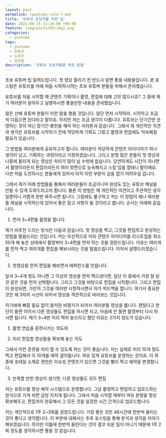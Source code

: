 ```yaml
---
layout: post
permalink: /youtube-rule-7.md/
title: '유튜브 초보자를 위한 팁'
date: 2021-08-15 11:20:00 +09:00
feature: /img/posts/05/img1.png
categories:
  - youtube
tags:
  - youtube
  - 유튜브
  - 노하우
  - 성공법
description: '유튜브 초보자들을 위한 팁들'
---
```


초보 유튜버 팁 알려드립니다. 첫 영상 올리기 전 반드시 알면 좋을 내용들입니다. 본 포스팅은 유튜브를 아예 처음 시작하시려는 초보 유튜버 분들을 위해서 준비했습니다.



 유튜브를 처음 시작할 때 콘텐츠 기획이나 촬영, 편집에 대해 고민 많으시죠?  그 중에 제가 여러분이 알아두고 실행하시면 좋을만한 내용을 준비했습니다.



 많은 선배 유튜버 분들이 이런 말을 했을 것입니다. 일단 먼저 시작하라. 시작하고 조금씩 다듬으면 된다라고 말이죠. 하지만 저는 조금 생각이 다릅니다. 유튜브는 단기간만 운영하는 것이 아닌 장기간 롱런을 해야 하는 마라톤과 같습니다. 그래서 제 개인적인 의견과 생각은 유튜브를 시작하기 전에 적당하게 기획도 그렇고 촬영과 편집에도 익숙해질 필요가 있습니다.



 그 방법을 여러분에게 공유하고자 합니다. 여러분이 적당하게 콘텐츠 아이디어가 하나 생각이 났고, 기획하는 과정이라고 가정하겠습니다. 그리고 분명 많은 분들이 첫 영상과 나중에 올리게 되는 영상은 차이가 많이 날 수밖에 없습니다. 당연하게도 시간이 지나면서 촬영이라든지 편집이라든지 여러 방면으로 능숙해지고 스킬 업을 할테니 말이에요. 다만 처음 도전하시는 분들에게 있어서 아직 이런 부분이 감을 잡기 어려우실 겁니다.



 그래서 제가 아래 방법들을 통해서 여러분들이 조금이나마 완성도 있는 유튜브 채널을 만들 수 있게 도와드리고자 합니다. 물론 이 방법은 제 개인적인 의견이고 주관적인 생각일뿐이니 가볍게 한번 봐주시면 됩니다. 그럼에도 불구하고 저는 이 방법이 꽤나 여러분들 채널을 시작하는데 있어서 좋은 참고 사항이 될 것이라고 봅니다. 순서는 아래와 같습니다.



 1. 먼저 3~4편을 촬영을 합니다.

 제가 비추천 드리는 방식은 다음과 같습니다. 첫 영상을 찍고, 그것을 편집하고 완성하는 방법을 말씀드리는 것입니다. 저는 우선적으로 미리 콘텐츠 아이디어를 리스트업을 최소 50개 해 놓은 상태에서 촬영부터 3~4편을 먼저 하는 것을 권장드립니다. 이유는 여러개를 먼저 찍고 여러개를 편집을 해보시라는 것을 말씀드립니다. 이어서 설명드리겠습니다.



 2. 첫영상을 먼저 편집을 해보면서 레퍼런스를 만듭니다.

 앞서 3~4개 정도 아니면 그 이상의 영상을 먼저 찍으셨다면, 일단 이 중에서 가장 잘 된 것 같은 것을 먼저 선택합니다. 그리고 그것을 바탕으로 편집을 시작합니다. 그리고 편집이 완성되면, 가만히 그것을 여러번 시청하시면서 자가 피드백을 합니다. 여기서 중요한 것은 제 3자의 시선이 되어서 영상을 객관적으로 바라보는 것입니다.

 자기애에 빠질 필요 없이 철저한 비평가가 되어서 여러분들 영상을 봅니다. 괜찮다고 판단이 들면 이어서 다른 영상들도 편집을 하시면 되고, 마음에 안 들면 촬영부터 다시 하시면 됩니다. 제가 3~4번 미리 찍어 놓으라고 했던 이유는 2가지 정도가 있습니다.

 1) 촬영 연습을 훈련시키는 의도와

 2) 미리 편집할 영상들을 확보해 놓는 의도

 그래서 이런 훈련을 미리 할 수 있도록 하는 것이 좋습니다. 저는 실제로 미리 10개 정도 찍고 편집해서 이 10개를 예약 걸어둡니다. 여유 있게 유튜브를 운영하는 것이죠. 이 와중에 숏테일 소재로 괜찬은 이슈성 콘텐츠가 있으면 그것을 빨리 찍고 예약을 변경합니다.



 3. 만족할 만한 영상이 생기면, 다른 영상들도 모두 편집

 저는 유튜브를 항상 예약 시스템으로 운영합니다. 그날 촬영하고 편집하고 업로드하는 방식으로 가게 되면 금방 지치게 됩니다. 그래서 처음 시작할 때부터 여유 분량을 항상 확보해두고, 편집까지 완료해서 그 모든 것을 일정한 시간 간격으로 업로드합니다.

 저는 개인적으로 1주 2~3회를 권장드립니다. 가장 좋은 것은 48시간에 한번씩 올리는 것이 좋다고 생각합니다. 이 부분에 대해서는 추후 포스팅을 통해 분석과 생각을 이야기해보겠습니다. 하지만 이틀에 한번씩 올린다는 것이 결코 쉬운 일이 아니기 때문에 1주 2회 정도를 생각하시면 좋을 것 같습니다.
